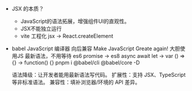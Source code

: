 - JSX 的本质？
    - JavaScript的语法拓展，增强组件UI的直观性。
    - JSX不能独立运行
    - vite 工程化
        jsx -> React.createElement


- babel    JavaScript 编译器 向后兼容
    Make JavaScript Greate again!
    大胆使用JS 最新语法，不用等待
    es6 promise -> es8 async await
    let -> var
    () => {} -> function() {} 
    pnpm i @babel/cli @babel/core -D

    ​语法降级​：让开发者能用最新语法写代码。
    ​扩展性​：支持 JSX、TypeScript 等非标准语法。
    ​兼容性​：填补浏览器/环境的 API 差异。